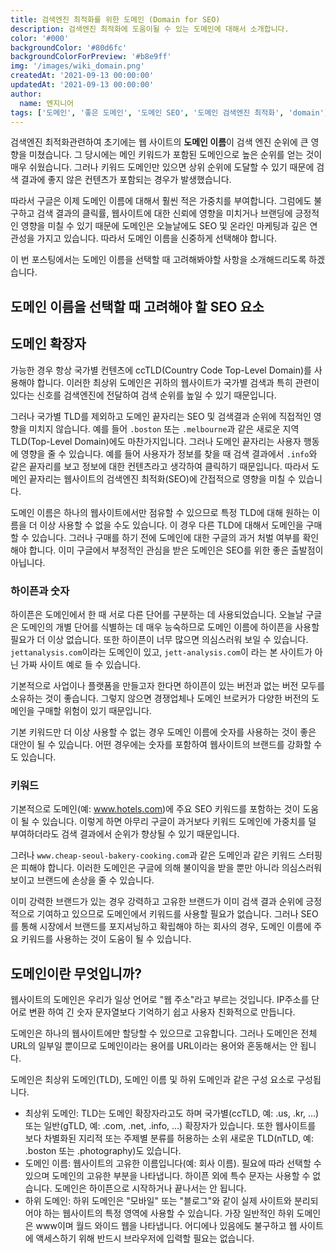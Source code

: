 ```yaml
---
title: 검색엔진 최적화를 위한 도메인 (Domain for SEO)
description: 검색엔진 최적화에 도움이될 수 있는 도메인에 대해서 소개합니다.
color: '#000'
backgroundColor: '#80d6fc'
backgroundColorForPreview: '#b8e9ff'
img: '/images/wiki_domain.png'
createdAt: '2021-09-13 00:00:00'
updatedAt: '2021-09-13 00:00:00'
author:
  name: 엔지니어
tags: ['도메인', '좋은 도메인', '도메인 SEO', '도메인 검색엔진 최적화', 'domain']
---
```


검색엔진 최적화관련하여 초기에는 웹 사이트의 **도메인 이름**이 검색 엔진 순위에 큰 영향을 미쳤습니다. 그 당시에는 메인 키워드가 포함된 도메인으로 높은 순위를 얻는 것이 매우 쉬웠습니다. 그러나 키워드 도메인만 있으면 상위 순위에 도달할 수 있기 때문에 검색 결과에 좋지 않은 컨텐츠가 포함되는 경우가 발생했습니다.

<!--more-->

따라서 구글은 이제 도메인 이름에 대해서 훨씬 적은 가중치를 부여합니다. 그럼에도 불구하고 검색 결과의 클릭률, 웹사이트에 대한 신뢰에 영향을 미치거나 브랜딩에 긍정적인 영향을 미칠 수 있기 때문에 도메인은 오늘날에도 SEO 및 온라인 마케팅과 깊은 연관성을 가지고 있습니다. 따라서 도메인 이름을 신중하게 선택해야 합니다.

이 번 포스팅에서는 도메인 이름을 선택할 때 고려해봐야할 사항을 소개해드리도록 하겠습니다.

## 도메인 이름을 선택할 때 고려해야 할 SEO 요소

## 도메인 확장자

가능한 경우 항상 국가별 컨텐츠에 ccTLD(Country Code Top-Level Domain)를 사용해야 합니다. 이러한 최상위 도메인은 귀하의 웹사이트가 국가별 검색과 특히 관련이 있다는 신호를 검색엔진에 전달하여 검색 순위를 높일 수 있기 때문입니다.

그러나 국가별 TLD를 제외하고 도메인 끝자리는 SEO 및 검색결과 순위에 직접적인 영향을 미치지 않습니다. 예를 들어 `.boston` 또는 `.melbourne`과 같은 새로운 지역 TLD(Top-Level Domain)에도 마찬가지입니다. 그러나 도메인 끝자리는 사용자 행동에 영향을 줄 수 있습니다.
예를 들어 사용자가 정보를 찾을 때 검색 결과에서 `.info`와 같은 끝자리를 보고 정보에 대한 컨텐츠라고 생각하여 클릭하기 때문입니다. 따라서 도메인 끝자리는 웹사이트의 검색엔진 최적화(SEO)에 간접적으로 영향을 미칠 수 있습니다.

도메인 이름은 하나의 웹사이트에서만 점유할 수 있으므로 특정 TLD에 대해 원하는 이름을 더 이상 사용할 수 없을 수도 있습니다. 이 경우 다른 TLD에 대해서 도메인을 구매할 수 있습니다. 그러나 구매를 하기 전에 도메인에 대한 구글의 과거 처벌 여부를 확인해야 합니다. 이미 구글에서 부정적인 관심을 받은 도메인은 SEO를 위한 좋은 출발점이 아닙니다.

### 하이픈과 숫자

하이픈은 도메인에서 한 때 서로 다른 단어를 구분하는 데 사용되었습니다. 오늘날 구글은 도메인의 개별 단어를 식별하는 데 매우 능숙하므로 도메인 이름에 하이픈을 사용할 필요가 더 이상 없습니다. 또한 하이픈이 너무 많으면 의심스러워 보일 수 있습니다. `jettanalysis.com`이라는 도메인이 있고, `jett-analysis.com`이 라는 본 사이트가 아닌 가짜 사이트 예로 들 수 있습니다.

기본적으로 사업이나 플랫폼을 만들고자 한다면 하이픈이 있는 버전과 없는 버전 모두를 소유하는 것이 좋습니다. 그렇지 않으면 경쟁업체나 도메인 브로커가 다양한 버전의 도메인을 구매할 위험이 있기 때문입니다.

기본 키워드만 더 이상 사용할 수 없는 경우 도메인 이름에 숫자를 사용하는 것이 좋은 대안이 될 수 있습니다. 어떤 경우에는 숫자를 포함하여 웹사이트의 브랜드를 강화할 수도 있습니다.

### 키워드

기본적으로 도메인(예: www.hotels.com)에 주요 SEO 키워드를 포함하는 것이 도움이 될 수 있습니다. 이렇게 하면 아무리 구글이 과거보다 키워드 도메인에 가중치를 덜 부여하더라도 검색 결과에서 순위가 ​​향상될 수 있기 때문입니다.

그러나 `www.cheap-seoul-bakery-cooking.com`과 같은 도메인과 같은 <nuxt-link to="/blog/keyword-stuffing">키워드 스터핑</nuxt-link>은 피해야 합니다. 이러한 도메인은 구글에 의해 불이익을 받을 뿐만 아니라 의심스러워 보이고 브랜드에 손상을 줄 수 있습니다.

이미 강력한 브랜드가 있는 경우 강력하고 고유한 브랜드가 이미 검색 결과 순위에 긍정적으로 기여하고 있으므로 도메인에서 키워드를 사용할 필요가 없습니다. 그러나 SEO를 통해 시장에서 브랜드를 포지셔닝하고 확립해야 하는 회사의 경우, 도메인 이름에 주요 키워드를 사용하는 것이 도움이 될 수 있습니다.

<simple-diagnosis title='도메인 SEO 진단하기' description='검색엔진 최적화를 위한 도메인을 진단해보세요.'></simple-diagnosis>

## 도메인이란 무엇입니까?

웹사이트의 도메인은 우리가 일상 언어로 "웹 주소"라고 부르는 것입니다. IP주소를 단어로 변환 하여 긴 숫자 문자열보다 기억하기 쉽고 사용자 친화적으로 만듭니다.

도메인은 하나의 웹사이트에만 할당할 수 있으므로 고유합니다. 그러나 도메인은 전체 URL의 일부일 뿐이므로 도메인이라는 용어를 URL이라는 용어와 혼동해서는 안 됩니다.

도메인은 최상위 도메인(TLD), 도메인 이름 및 하위 도메인과 같은 구성 요소로 구성됩니다.

- 최상위 도메인: TLD는 도메인 확장자라고도 하며 국가별(ccTLD, 예: .us, .kr, ...) 또는 일반(gTLD, 예: .com, .net, .info, ...) 확장자가 있습니다. 또한 웹사이트를 보다 차별화된 지리적 또는 주제별 분류를 허용하는 소위 새로운 TLD(nTLD, 예: .boston 또는 .photography)도 있습니다.
- 도메인 이름: 웹사이트의 고유한 이름입니다(예: 회사 이름). 필요에 따라 선택할 수 있으며 도메인의 고유한 부분을 나타냅니다. 하이픈 외에 특수 문자는 사용할 수 없습니다. 도메인은 하이픈으로 시작하거나 끝나서는 안 됩니다.
- 하위 도메인: 하위 도메인은 "모바일" 또는 "블로그"와 같이 실제 사이트와 분리되어야 하는 웹사이트의 특정 영역에 사용할 수 있습니다. 가장 일반적인 하위 도메인은 www이며 월드 와이드 웹을 나타냅니다. 어디에나 있음에도 불구하고 웹 사이트에 액세스하기 위해 반드시 브라우저에 입력할 필요는 없습니다.
